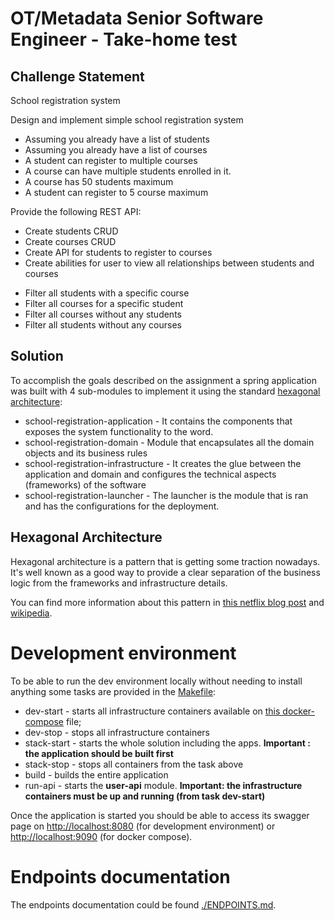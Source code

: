 # OT/Metadata Senior Software Engineer - Take-home test


## Challenge Statement

School registration system

Design and implement simple school registration system
- Assuming you already have a list of students
- Assuming you already have a list of courses
- A student can register to multiple courses
- A course can have multiple students enrolled in it.
- A course has 50 students maximum
- A student can register to 5 course maximum

Provide the following REST API:
- Create students CRUD
- Create courses CRUD
- Create API for students to register to courses
- Create abilities for user to view all relationships between students and courses
+ Filter all students with a specific course
+ Filter all courses for a specific student
+ Filter all courses without any students
+ Filter all students without any courses

## Solution

To accomplish the goals described on the assignment a spring application was built with 4 sub-modules 
to implement it using the standard [hexagonal architecture](#hexagonal-architecture):
* school-registration-application - It contains the components that exposes the system functionality 
to the word.  
* school-registration-domain - Module that encapsulates all the domain objects and its business rules
* school-registration-infrastructure - It creates the glue between the application and domain and 
configures the technical aspects (frameworks) of the software
* school-registration-launcher - The launcher is the module that is ran and has the configurations for
the deployment.

## Hexagonal Architecture

Hexagonal architecture is a pattern that is getting some traction nowadays. It's well known as a good way
to provide a clear separation of the business logic from the frameworks and infrastructure details.  

You can find more information about this pattern in 
[this netflix blog post](https://netflixtechblog.com/ready-for-changes-with-hexagonal-architecture-b315ec967749) 
and [wikipedia](https://en.wikipedia.org/wiki/Hexagonal_architecture_(software)). 

# Development environment

To be able to run the dev environment locally without needing to install anything some tasks are provided in the [Makefile](./Makefile):
* dev-start - starts all infrastructure containers available on [this docker-compose](./docker/docker-compose.yml) file;
* dev-stop - stops all infrastructure containers
* stack-start - starts the whole solution including the apps. **Important : the application should be built first**
* stack-stop - stops all containers from the task above
* build - builds the entire application
* run-api - starts the **user-api** module. **Important: the infrastructure containers must be up and running (from task dev-start)**

Once the application is started you should be able to access its swagger page on
[http://localhost:8080](http://localhost:8080) (for development environment) or
[http://localhost:9090](http://localhost:9090) (for docker compose).

# Endpoints documentation

The endpoints documentation could be found [./ENDPOINTS.md](here). 


